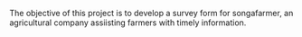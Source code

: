 The objective of this project is to develop a survey form for songafarmer, an agricultural company assiisting farmers with timely information.
